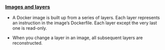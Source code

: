 ### [Images and layers](https://docs.docker.com/storage/storagedriver/#images-and-layers)

- A Docker image is built up from a series of layers. Each layer represents an instruction in the image’s Dockerfile. Each layer except the very last one is read-only.

- When you change a layer in an image, all subsequent layers are reconstructed.
